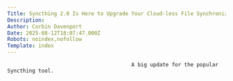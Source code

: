 ```yaml
---
Title: Syncthing 2.0 Is Here to Upgrade Your Cloud-less File Synchronization
Description: 
Author: Corbin Davenport
Date: 2025-08-12T18:07:47.000Z
Robots: noindex,nofollow
Template: index
---
```


                                            A big update for the popular Syncthing tool.
                                        